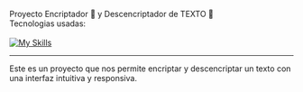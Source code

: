 Proyecto Encriptador  :closed_lock_with_key: y Descencriptador de TEXTO :lock_with_ink_pen:
<br>
Tecnologias usadas:
<br>
<br>
[![My Skills](https://skillicons.dev/icons?i=html,css,js)](https://skillicons.dev)
<hr>
Este es un proyecto que nos permite encriptar y descencriptar un texto con una interfaz intuitiva y responsiva.
